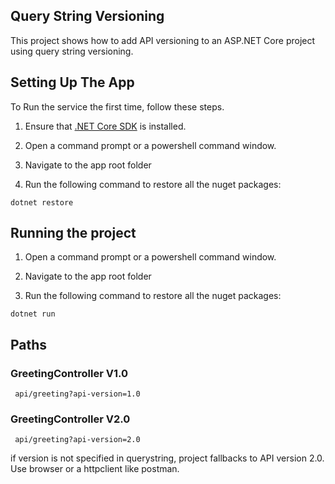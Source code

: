 ## Query String Versioning
This project shows how to add API versioning to an ASP.NET Core project using query string versioning.


## Setting Up The App 
To Run the service the first time, follow these steps.

1. Ensure that [.NET Core SDK](https://www.microsoft.com/net/core#windowscmd)  is installed.

2. Open a command prompt or a powershell command window.

3. Navigate to the app root folder

4. Run the following command to restore all the nuget packages:
  ```shell
  dotnet restore
  ```

  ## Running the project

1. Open a command prompt or a powershell command window.

2. Navigate to the app root folder

3. Run the following command to restore all the nuget packages:
  ```shell
  dotnet run
  ```

  ## Paths 

### GreetingController V1.0
```shell
 api/greeting?api-version=1.0
   ```

### GreetingController V2.0 
```shell
 api/greeting?api-version=2.0
   ```
 
 if version is not specified in querystring, project fallbacks to API version 2.0.
 Use browser or a httpclient like postman. 
